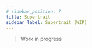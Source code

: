 ```yaml
---
# sidebar_position: ?
title: Supertrait
sidebar_label: Supertrait (WIP)
---
```


> Work in progress

